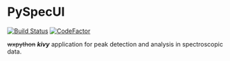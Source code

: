 # PySpecUI
[![Build Status](https://travis-ci.org/s-kganz/PySpecUI.svg?branch=master)](https://travis-ci.org/s-kganz/PySpecUI)
[![CodeFactor](https://www.codefactor.io/repository/github/s-kganz/pyspecui/badge/master)](https://www.codefactor.io/repository/github/s-kganz/pyspecui/overview/master)

~~wxpython~~ **_kivy_** application for peak detection and analysis in spectroscopic data.
